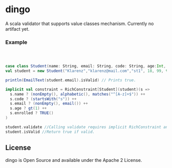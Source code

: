 # dingo
A scala validator that supports value classes mechanism.
Currently no artifact yet.


### Example
```scala



case class Student(name: String, email: String, code: String, age:Int, grade: Int, enrolled: Boolean) extends RichValidator
val student = new Student("Klarenz","klarenz@mail.com","st1", 18, 99, true)

println(EmailText(student.email).isValid) // Prints true.

implicit val constraint = RichConstraint[Student](student)(s =>
  s.name ? (nonEmpty(), alphabetic(), matches("^[A-z]+$")) ++
  s.code ? (startsWith("s")) ++
  s.email ? (nonEmpty(), email()) ++
  s.age ? gt(1) ++
  s.enrolled ? TRUE()
)

student.validate //Calling validate requires implicit RichConstraint and throws exception if invalid.
student.isValid //Return true if valid.
```

## License
dingo is Open Source and available under the Apache 2 License.
